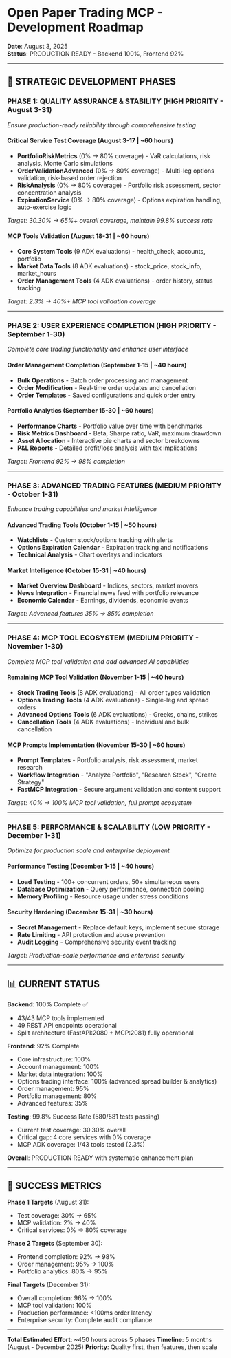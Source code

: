 # Open Paper Trading MCP - Development Roadmap

**Date**: August 3, 2025  
**Status**: PRODUCTION READY - Backend 100%, Frontend 92%

---

## 🎯 **STRATEGIC DEVELOPMENT PHASES**

### **PHASE 1: QUALITY ASSURANCE & STABILITY** (HIGH PRIORITY - August 3-31)
*Ensure production-ready reliability through comprehensive testing*

#### **Critical Service Test Coverage** (August 3-17 | ~60 hours)
- **PortfolioRiskMetrics** (0% → 80% coverage) - VaR calculations, risk analysis, Monte Carlo simulations
- **OrderValidationAdvanced** (0% → 80% coverage) - Multi-leg options validation, risk-based order rejection
- **RiskAnalysis** (0% → 80% coverage) - Portfolio risk assessment, sector concentration analysis
- **ExpirationService** (0% → 80% coverage) - Options expiration handling, auto-exercise logic

*Target: 30.30% → 65%+ overall coverage, maintain 99.8% success rate*

#### **MCP Tools Validation** (August 18-31 | ~60 hours)
- **Core System Tools** (9 ADK evaluations) - health_check, accounts, portfolio
- **Market Data Tools** (8 ADK evaluations) - stock_price, stock_info, market_hours
- **Order Management Tools** (4 ADK evaluations) - order history, status tracking

*Target: 2.3% → 40%+ MCP tool validation coverage*

---

### **PHASE 2: USER EXPERIENCE COMPLETION** (HIGH PRIORITY - September 1-30)
*Complete core trading functionality and enhance user interface*

#### **Order Management Completion** (September 1-15 | ~40 hours)
- **Bulk Operations** - Batch order processing and management
- **Order Modification** - Real-time order updates and cancellation
- **Order Templates** - Saved configurations and quick order entry

#### **Portfolio Analytics** (September 15-30 | ~60 hours)
- **Performance Charts** - Portfolio value over time with benchmarks
- **Risk Metrics Dashboard** - Beta, Sharpe ratio, VaR, maximum drawdown
- **Asset Allocation** - Interactive pie charts and sector breakdowns
- **P&L Reports** - Detailed profit/loss analysis with tax implications

*Target: Frontend 92% → 98% completion*

---

### **PHASE 3: ADVANCED TRADING FEATURES** (MEDIUM PRIORITY - October 1-31)
*Enhance trading capabilities and market intelligence*

#### **Advanced Trading Tools** (October 1-15 | ~50 hours)
- **Watchlists** - Custom stock/options tracking with alerts
- **Options Expiration Calendar** - Expiration tracking and notifications
- **Technical Analysis** - Chart overlays and indicators

#### **Market Intelligence** (October 15-31 | ~40 hours)
- **Market Overview Dashboard** - Indices, sectors, market movers
- **News Integration** - Financial news feed with portfolio relevance
- **Economic Calendar** - Earnings, dividends, economic events

*Target: Advanced features 35% → 85% completion*

---

### **PHASE 4: MCP TOOL ECOSYSTEM** (MEDIUM PRIORITY - November 1-30)
*Complete MCP tool validation and add advanced AI capabilities*

#### **Remaining MCP Tool Validation** (November 1-15 | ~40 hours)
- **Stock Trading Tools** (8 ADK evaluations) - All order types validation
- **Options Trading Tools** (4 ADK evaluations) - Single-leg and spread orders
- **Advanced Options Tools** (6 ADK evaluations) - Greeks, chains, strikes
- **Cancellation Tools** (4 ADK evaluations) - Individual and bulk cancellation

#### **MCP Prompts Implementation** (November 15-30 | ~60 hours)
- **Prompt Templates** - Portfolio analysis, risk assessment, market research
- **Workflow Integration** - "Analyze Portfolio", "Research Stock", "Create Strategy"
- **FastMCP Integration** - Secure argument validation and content support

*Target: 40% → 100% MCP tool validation, full prompt ecosystem*

---

### **PHASE 5: PERFORMANCE & SCALABILITY** (LOW PRIORITY - December 1-31)
*Optimize for production scale and enterprise deployment*

#### **Performance Testing** (December 1-15 | ~40 hours)
- **Load Testing** - 100+ concurrent orders, 50+ simultaneous users
- **Database Optimization** - Query performance, connection pooling
- **Memory Profiling** - Resource usage under stress conditions

#### **Security Hardening** (December 15-31 | ~30 hours)
- **Secret Management** - Replace default keys, implement secure storage
- **Rate Limiting** - API protection and abuse prevention
- **Audit Logging** - Comprehensive security event tracking

*Target: Production-scale performance and enterprise security*

---

## 📊 **CURRENT STATUS**

**Backend**: 100% Complete ✅
- 43/43 MCP tools implemented
- 49 REST API endpoints operational
- Split architecture (FastAPI:2080 + MCP:2081) fully operational

**Frontend**: 92% Complete
- Core infrastructure: 100%
- Account management: 100%
- Market data integration: 100%
- Options trading interface: 100% (advanced spread builder & analytics)
- Order management: 95%
- Portfolio management: 80%
- Advanced features: 35%

**Testing**: 99.8% Success Rate (580/581 tests passing)
- Current test coverage: 30.30% overall
- Critical gap: 4 core services with 0% coverage
- MCP ADK coverage: 1/43 tools tested (2.3%)

**Overall**: PRODUCTION READY with systematic enhancement plan

---

## 🎯 **SUCCESS METRICS**

**Phase 1 Targets** (August 31):
- Test coverage: 30% → 65%
- MCP validation: 2% → 40%
- Critical services: 0% → 80% coverage

**Phase 2 Targets** (September 30):
- Frontend completion: 92% → 98%
- Order management: 95% → 100%
- Portfolio analytics: 80% → 95%

**Final Targets** (December 31):
- Overall completion: 96% → 100%
- MCP tool validation: 100%
- Production performance: <100ms order latency
- Enterprise security: Complete audit compliance

---

**Total Estimated Effort**: ~450 hours across 5 phases
**Timeline**: 5 months (August - December 2025)
**Priority**: Quality first, then features, then scale
